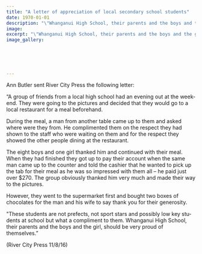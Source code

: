 ```yaml
---
title: "A letter of appreciation of local secondary school students"
date: 1970-01-01
description: "\"Whanganui High School, their parents and the boys and the girl, should be very proud of themselves\", Ann Butler sent River City Press the following letter..."
image: 
excerpt: "\"Whanganui High School, their parents and the boys and the girl, should be very proud of themselves\", Ann Butler sent River City Press the following letter..."
image_gallery:
    
    
    
    
    
---
```


<p class="BasicParagraph"><span class="CharacterStyle1"><span lang="EN-GB">Ann Butler sent River City Press the following letter:</span></span></p>
<p class="BasicParagraph"><span class="CharacterStyle1"><span lang="EN-GB">&ldquo;A group of friends from a local high school had an evening out at the weekend. They were going to the pictures and decided that they would go to a local restaurant for a meal beforehand.</span></span></p>
<p class="BasicParagraph"><span class="CharacterStyle1"><span lang="EN-GB">During the meal, a man from another table came up to them and asked where were they from. He complimented them on the respect they had shown to the staff who were waiting on them and for the respect they showed the other people dining at the restaurant.</span></span></p>
<p class="BasicParagraph"><span class="CharacterStyle1"><span lang="EN-GB">The eight boys and one girl thanked him and continued with their meal. When they had finished they got up to pay their account when the same man came up to the counter and told the cashier that he wanted to pick up the tab for their meal as he was so impressed with them all &ndash; he paid just over $270. The group obviously thanked him very much and made their way to the pictures. </span></span></p>
<p class="BasicParagraph"><span class="CharacterStyle1"><span lang="EN-GB">However, they went to the supermarket first and bought two boxes of chocolates for the man and his wife to say thank you for their generosity.</span></span></p>
<p class="BasicParagraph"><span class="CharacterStyle1"><span lang="EN-GB">"These students are not prefects, not sport stars and possibly low key students at school but what a compliment to them. Whanganui High School, their parents and the boys and the girl, should be very proud of themselves.&rdquo;</span></span></p>
<p class="BasicParagraph"><span class="CharacterStyle1"><span lang="EN-GB">(River City Press 11/8/16)</span></span></p>

